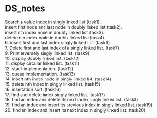 # DS_notes
Search a value index in singly linked list (task1).<br>
insert first node and last node in doubly linked list (task2).<br>
insert nth index node in doubly linked list (task3).</br>
delete nth index node in doubly linked list (task4).</br>
6. insert first and last index singly linked list.  (task6)</br>
7. Delete first and last index of a singly linked list. (task7)</br>
9. Print reversely singly linked list. (task9)</br>
10. display doubly linked list. (task10)</br>
11. display circular linked list. (task11)</br>
12. stack implementation. (task12)</br>
13. queue implementation.  (task13)</br>
14. insert nth index node in singly linked list.  (task14)</br>
15. delete nth index in singly linked list. (task15)</br>
16. insertation sort. (task16)</br>
17. find and delete index singly linked list. (task17)</br>
18. find an index and delete its next index singly linked list. (task8)</br>
19. find an index and insert its previous index in singly linked list. (task19)</br>
20. find an index and insert its next index in singly linked list. (task20)</br>
